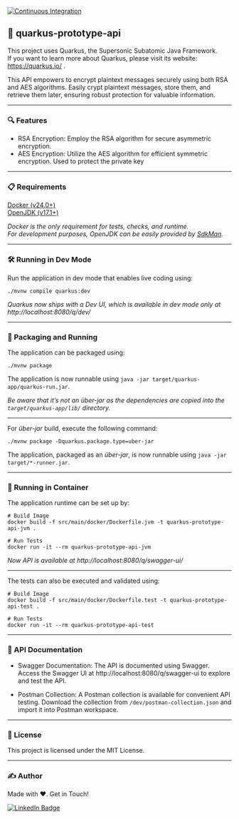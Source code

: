 [![Continuous Integration](https://github.com/adrcrv/quarkus-prototype-api/actions/workflows/ci.yml/badge.svg)](https://github.com/adrcrv/quarkus-prototype-api/actions/workflows/ci.yml)

## 🤖 quarkus-prototype-api
This project uses Quarkus, the Supersonic Subatomic Java Framework.  
If you want to learn more about Quarkus, please visit its website: https://quarkus.io/ .

This API empowers to encrypt plaintext messages securely using both RSA and AES algorithms. Easily crypt plaintext messages, store them, and retrieve them later, ensuring robust protection for valuable information.

---
### 🔍 Features
- RSA Encryption: Employ the RSA algorithm for secure asymmetric encryption.
- AES Encryption: Utilize the AES algorithm for efficient symmetric encryption. Used to protect the private key

---

### 📋 Requirements
[Docker (v24.0+)](https://get.docker.com/)  
[OpenJDK (v17.1+)](https://sdkman.io/jdks/)  

_Docker is the only requirement for tests, checks, and runtime._  
_For development purposes, OpenJDK can be easily provided by [SdkMan](https://sdkman.io/jdks/)._  

---

### 🛠️ Running in Dev Mode

Run the application in dev mode that enables live coding using:
```shell script
./mvnw compile quarkus:dev
```

_Quarkus now ships with a Dev UI, which is available in dev mode only at http://localhost:8080/q/dev/_

---

### 🚀 Packaging and Running
The application can be packaged using:
```shell script
./mvnw package
```

The application is now runnable using `java -jar target/quarkus-app/quarkus-run.jar`.

_Be aware that it’s not an _über-jar_ as the dependencies are copied into the `target/quarkus-app/lib/` directory._

---

For _über-jar_ build, execute the following command:
```shell script
./mvnw package -Dquarkus.package.type=uber-jar
```

The application, packaged as an _über-jar_, is now runnable using `java -jar target/*-runner.jar`.

---

### 🐳 Running in Container
The application runtime can be set up by:
```shell script
# Build Image
docker build -f src/main/docker/Dockerfile.jvm -t quarkus-prototype-api-jvm .

# Run Tests
docker run -it --rm quarkus-prototype-api-jvm
```

_Now API is available at http://localhost:8080/q/swagger-ui/_

---

The tests can also be executed and validated using:
```shell script
# Build Image
docker build -f src/main/docker/Dockerfile.test -t quarkus-prototype-api-test .

# Run Tests
docker run -it --rm quarkus-prototype-api-test
```

---

### 📄 API Documentation

- Swagger Documentation: The API is documented using Swagger. Access the Swagger UI at http://localhost:8080/q/swagger-ui to explore and test the API.  

- Postman Collection: A Postman collection is available for convenient API testing. Download the collection from `/dev/postman-collection.json` and import it into Postman workspace.

---

### 📜 License
This project is licensed under the MIT License.

---

### ✍️ Author
Made with ❤️. Get in Touch!

[![LinkedIn Badge](https://img.shields.io/badge/LinkedIn-0077B5?style=for-the-badge&logo=linkedin&logoColor=white)](https://www.linkedin.com/in/adrcrv/)